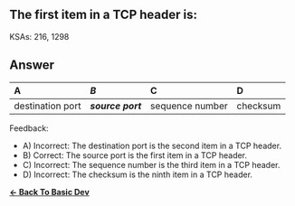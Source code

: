 ## The first item in a TCP header is:

KSAs: 216, 1298

## Answer
| A | ***B*** | C | D |
| :--- | :--- | :--- | :--- |
| destination port | ***source port*** | sequence number | checksum |


Feedback:

- A) Incorrect: The destination port is the second item in a TCP header.
- B) Correct: The source port is the first item in a TCP header.
- C) Incorrect: The sequence number is the third item in a TCP header.
- D) Incorrect: The checksum is the ninth item in a TCP header.

[**<- Back To Basic Dev**](../../../Basic_Dev.md)

